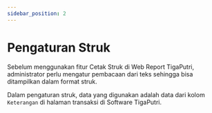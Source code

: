```yaml
---
sidebar_position: 2
---
```


# Pengaturan Struk

Sebelum menggunakan fitur Cetak Struk di Web Report TigaPutri, administrator perlu mengatur pembacaan dari teks sehingga bisa ditampilkan dalam format struk.

Dalam pengaturan struk, data yang digunakan adalah data dari kolom `Keterangan` di halaman transaksi di Software TigaPutri.
